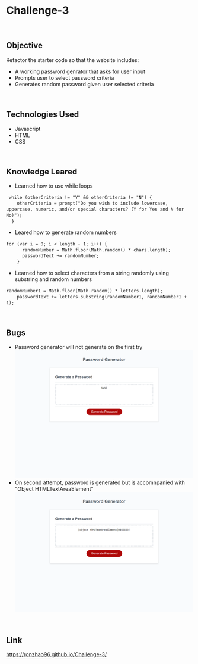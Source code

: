 # Challenge-3
<br>

## Objective 
Refactor the starter code so that the website includes:
* A working password genrator that asks for user input
* Prompts user to select password criteria
* Generates random password given user selected criteria
<br>

## Technologies Used
* Javascript
* HTML
* CSS
<br>

## Knowledge Leared
* Learned how to use while loops 
```
 while (otherCriteria != "Y" && otherCriteria != "N") {
    otherCriteria = prompt("Do you wish to include lowercase, uppercase, numeric, and/or special characters? (Y for Yes and N for No)");
  }
```
* Leared how to generate random numbers 
```
for (var i = 0; i < length - 1; i++) {
      randomNumber = Math.floor(Math.random() * chars.length);
      passwordText += randomNumber;
    }
```
* Learned how to select characters from a string randomly using substring and random numbers
```
randomNumber1 = Math.floor(Math.random() * letters.length);
    passwordText += letters.substring(randomNumber1, randomNumber1 + 1);
```
<br>

## Bugs
* Password generator will not generate on the first try 
![img](./Assests/Screenshot1.png)
* On second attempt, password is generated but is accomnpanied with "Object HTMLTextAreaElement" 
![img](./Assests/Screenshot2.png)
<br>

## Link
https://ronzhao96.github.io/Challenge-3/